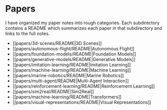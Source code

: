 # Papers

I have organized my paper notes into rough categories. Each subdirectory contains a README which summarizes each paper in that subdirectory and links to the full notes.

- [[papers/3d-scenes/README|3D Scenes]]
- [[papers/autonomous-flight/README|Autonomous Flight]]
- [[papers/foundation-models/README|Foundation Models]]
- [[papers/generative-models/README|Generative Models]]
- [[papers/imitation-learning/README|Imitation Learning]]
- [[papers/machine-learning/README|Machine Learning]]
- [[papers/marine-robotics/README|Marine Robotics]]
- [[papers/multi-agent/README|Multi-Agent Interaction]]
- [[papers/reinforcement-learning/README|Reinforcement Learning]]
- [[papers/sim2real/README|Sim2Real]]
- [[papers/machine-learning/README|Transformers]]
- [[papers/visual-representations/README|Visual Representations]]
